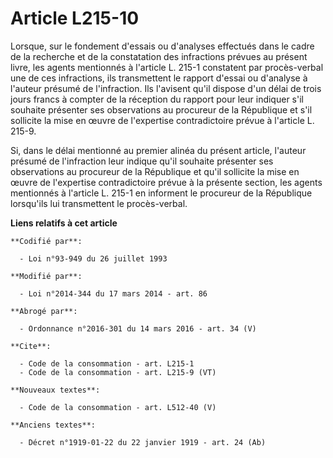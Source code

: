 # Article L215-10

Lorsque, sur le fondement d'essais ou d'analyses effectués dans le cadre de la recherche et de la constatation des
infractions prévues au présent livre, les agents mentionnés à l'article L. 215-1 constatent par procès-verbal une de ces
infractions, ils transmettent le rapport d'essai ou d'analyse à l'auteur présumé de l'infraction. Ils l'avisent qu'il dispose
d'un délai de trois jours francs à compter de la réception du rapport pour leur indiquer s'il souhaite présenter ses
observations au procureur de la République et s'il sollicite la mise en œuvre de l'expertise contradictoire prévue à
l'article L. 215-9.

Si, dans le délai mentionné au premier alinéa du présent article, l'auteur présumé de l'infraction leur indique qu'il
souhaite présenter ses observations au procureur de la République et qu'il sollicite la mise en œuvre de l'expertise
contradictoire prévue à la présente section, les agents mentionnés à l'article L. 215-1 en informent le procureur de la
République lorsqu'ils lui transmettent le procès-verbal.

**Liens relatifs à cet article**

	**Codifié par**:

	  - Loi n°93-949 du 26 juillet 1993

	**Modifié par**:

	  - Loi n°2014-344 du 17 mars 2014 - art. 86

	**Abrogé par**:

	  - Ordonnance n°2016-301 du 14 mars 2016 - art. 34 (V)

	**Cite**:

	  - Code de la consommation - art. L215-1
	  - Code de la consommation - art. L215-9 (VT)

	**Nouveaux textes**:

	  - Code de la consommation - art. L512-40 (V)

	**Anciens textes**:

	  - Décret n°1919-01-22 du 22 janvier 1919 - art. 24 (Ab)
